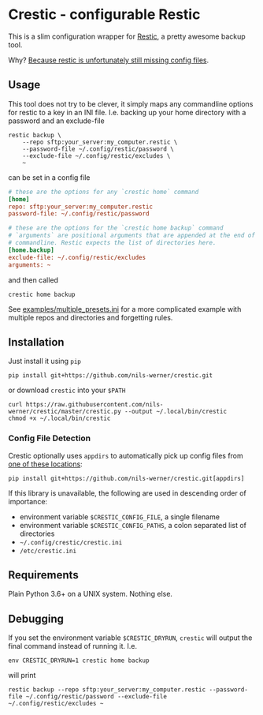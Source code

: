 Crestic - configurable Restic
=============================

This is a slim configuration wrapper for [Restic](https://restic.readthedocs.io/), a pretty awesome backup tool.

Why? [Because restic is unfortunately still missing config files](https://github.com/restic/restic/issues/16).

Usage
-----

This tool does not try to be clever, it simply maps any commandline options for restic to a key in an INI file. I.e. backing up your home directory with a password and an exclude-file

```Shell
restic backup \
    --repo sftp:your_server:my_computer.restic \
    --password-file ~/.config/restic/password \
    --exclude-file ~/.config/restic/excludes \
    ~
```

can be set in a config file

```INI
# these are the options for any `crestic home` command
[home]
repo: sftp:your_server:my_computer.restic
password-file: ~/.config/restic/password

# these are the options for the `crestic home backup` command
# `arguments` are positional arguments that are appended at the end of the
# commandline. Restic expects the list of directories here.
[home.backup]
exclude-file: ~/.config/restic/excludes
arguments: ~
```

and then called

```Shell
crestic home backup
```

See [examples/multiple_presets.ini](examples/multiple_presets.ini) for a more complicated example with multiple repos and directories and forgetting rules.

Installation
------------

Just install it using `pip`

```Shell
pip install git+https://github.com/nils-werner/crestic.git
```

or download `crestic` into your `$PATH`

```Shell
curl https://raw.githubusercontent.com/nils-werner/crestic/master/crestic.py --output ~/.local/bin/crestic
chmod +x ~/.local/bin/crestic
```

### Config File Detection

Crestic optionally uses `appdirs` to automatically pick up config files from [one of these locations](https://github.com/ActiveState/appdirs):

```Shell
pip install git+https://github.com/nils-werner/crestic.git[appdirs]
```

If this library is unavailable, the following are used in descending order of importance:

 - environment variable `$CRESTIC_CONFIG_FILE`, a single filename
 - environment variable `$CRESTIC_CONFIG_PATHS`, a colon separated list of directories
 - `~/.config/crestic/crestic.ini`
 - `/etc/crestic.ini`

Requirements
------------

Plain Python 3.6+ on a UNIX system. Nothing else.

Debugging
---------

If you set the environment variable `$CRESTIC_DRYRUN`, `crestic` will output the final command instead of running it. I.e.

```Shell
env CRESTIC_DRYRUN=1 crestic home backup
```

will print

```Shell
restic backup --repo sftp:your_server:my_computer.restic --password-file ~/.config/restic/password --exclude-file ~/.config/restic/excludes ~
```
